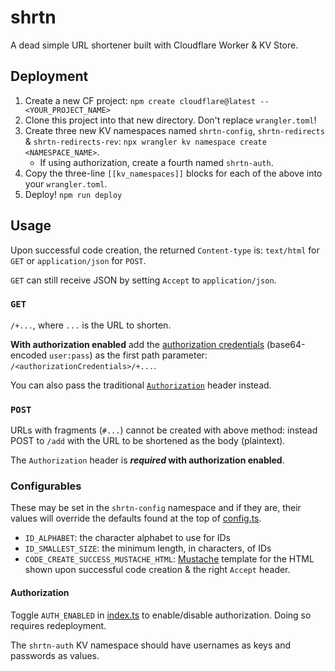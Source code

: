 # shrtn

A dead simple URL shortener built with Cloudflare Worker & KV Store.

## Deployment

1. Create a new CF project: `npm create cloudflare@latest -- <YOUR_PROJECT_NAME>`
1. Clone this project into that new directory. Don't replace `wrangler.toml`!
1. Create three new KV namespaces named `shrtn-config`, `shrtn-redirects` & `shrtn-redirects-rev`: `npx wrangler kv namespace create <NAMESPACE_NAME>`.
    - If using authorization, create a fourth named `shrtn-auth`.
1. Copy the three-line `[[kv_namespaces]]` blocks for each of the above into your `wrangler.toml`.
1. Deploy! `npm run deploy`

## Usage

Upon successful code creation, the returned `Content-type` is: `text/html` for `GET` or `application/json` for `POST`.

`GET` can still receive JSON by setting `Accept` to `application/json`.

### `GET`

`/+...`, where `...` is the URL to shorten.

**With authorization enabled** add the [authorization credentials](https://developer.mozilla.org/en-US/docs/Web/HTTP/Headers/WWW-Authenticate#basic_authentication) (base64-encoded `user:pass`) as the first path parameter: `/<authorizationCredentials>/+...`.

You can also pass the traditional [`Authorization`](https://developer.mozilla.org/en-US/docs/Web/HTTP/Headers/Authorization) header instead.

### `POST`

URLs with fragments (`#...`) cannot be created with above method: instead POST to `/add` with the URL to be shortened as the body (plaintext).

The `Authorization` header is ***required* with authorization enabled**.

### Configurables

These may be set in the `shrtn-config` namespace and if they are, their values will override the defaults found at the top of [config.ts](src/config.ts).

* `ID_ALPHABET`: the character alphabet to use for IDs
* `ID_SMALLEST_SIZE`: the minimum length, in characters, of IDs
* `CODE_CREATE_SUCCESS_MUSTACHE_HTML`: [Mustache](https://mustache.github.io/mustache.5.html) template for the HTML shown upon successful code creation & the right `Accept` header.

#### Authorization

Toggle `AUTH_ENABLED` in [index.ts](./src/index.ts) to enable/disable authorization. Doing so requires redeployment.

The `shrtn-auth` KV namespace should have usernames as keys and passwords as values.
